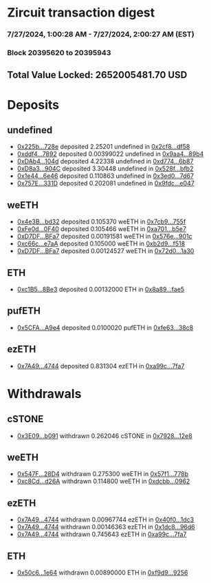 # Zircuit transaction digest
### 7/27/2024, 1:00:28 AM - 7/27/2024, 2:00:27 AM (EST)
### Block 20395620 to 20395943

## Total Value Locked: 2652005481.70 USD

# Deposits
## undefined
- [0x225b...728e](https://etherscan.io/address/0x225bc778fF20a3B50a06e9A2fFadf7CCd5d7728e) deposited 2.25201 undefined in [0x2cf8...df58](https://etherscan.io/tx/0x225bc778fF20a3B50a06e9A2fFadf7CCd5d7728e)
- [0xddf4...7892](https://etherscan.io/address/0xddf43F0639E4701d804C45176976336DB2887892) deposited 0.00399022 undefined in [0x9aa4...89b4](https://etherscan.io/tx/0xddf43F0639E4701d804C45176976336DB2887892)
- [0xDAb4...104d](https://etherscan.io/address/0xDAb4e5Dc9ED964e8080A2715D1dbA49F6036104d) deposited 4.22338 undefined in [0xd774...6b87](https://etherscan.io/tx/0xDAb4e5Dc9ED964e8080A2715D1dbA49F6036104d)
- [0xD8a3...904C](https://etherscan.io/address/0xD8a30dBB3b8B204B6D8bb800D0f2865d07DC904C) deposited 3.30448 undefined in [0x528f...bfb2](https://etherscan.io/tx/0xD8a30dBB3b8B204B6D8bb800D0f2865d07DC904C)
- [0x1e44...6e46](https://etherscan.io/address/0x1e44ce45102c51fe54aDd97F848fD998a4de6e46) deposited 0.110863 undefined in [0x3ed0...7d67](https://etherscan.io/tx/0x1e44ce45102c51fe54aDd97F848fD998a4de6e46)
- [0x757E...331D](https://etherscan.io/address/0x757E823E5E20C158D4E3A57b2b3051b08067331D) deposited 0.202081 undefined in [0x9fdc...e047](https://etherscan.io/tx/0x757E823E5E20C158D4E3A57b2b3051b08067331D)
## weETH
- [0x4e3B...bd32](https://etherscan.io/address/0x4e3B423E65E404954Cdb8ADD5418ada95F11bd32) deposited 0.105370 weETH in [0x7cb9...755f](https://etherscan.io/tx/0x4e3B423E65E404954Cdb8ADD5418ada95F11bd32)
- [0xFe0d...0F40](https://etherscan.io/address/0xFe0df569dE7f9Da041276D825A648A747e850F40) deposited 0.105466 weETH in [0xa701...b5e7](https://etherscan.io/tx/0xFe0df569dE7f9Da041276D825A648A747e850F40)
- [0xD7DF...BFa7](https://etherscan.io/address/0xD7DF7E085214743530afF339aFC420c7c720BFa7) deposited 0.00191581 weETH in [0x576e...901c](https://etherscan.io/tx/0xD7DF7E085214743530afF339aFC420c7c720BFa7)
- [0xc66c...e7aA](https://etherscan.io/address/0xc66c63085bA758fB739648caE3cAB7c44129e7aA) deposited 0.105000 weETH in [0xb2d9...f518](https://etherscan.io/tx/0xc66c63085bA758fB739648caE3cAB7c44129e7aA)
- [0xD7DF...BFa7](https://etherscan.io/address/0xD7DF7E085214743530afF339aFC420c7c720BFa7) deposited 0.00124527 weETH in [0x72d0...1a30](https://etherscan.io/tx/0xD7DF7E085214743530afF339aFC420c7c720BFa7)
## ETH
- [0xc1B5...8Be3](https://etherscan.io/address/0xc1B57AADBD0F09CfDAcEb39dd5a5221f805d8Be3) deposited 0.00132000 ETH in [0x8a89...fae5](https://etherscan.io/tx/0xc1B57AADBD0F09CfDAcEb39dd5a5221f805d8Be3)
## pufETH
- [0x5CFA...A9e4](https://etherscan.io/address/0x5CFA3e2c1605951f86bB30078bFC7325C5D3A9e4) deposited 0.0100020 pufETH in [0xfe63...38c8](https://etherscan.io/tx/0x5CFA3e2c1605951f86bB30078bFC7325C5D3A9e4)
## ezETH
- [0x7A49...4744](https://etherscan.io/address/0x7A493Be5c2ce014cD049Bf178a1ac0Db1B434744) deposited 0.831304 ezETH in [0xa99c...7fa7](https://etherscan.io/tx/0x7A493Be5c2ce014cD049Bf178a1ac0Db1B434744)
# Withdrawals
## cSTONE
- [0x3E09...b091](https://etherscan.io/address/0x3E099686dC59028362208D1289A333c25e9Cb091) withdrawn 0.262046 cSTONE in [0x7928...12e8](https://etherscan.io/tx/0x3E099686dC59028362208D1289A333c25e9Cb091)
## weETH
- [0x547F...28D4](https://etherscan.io/address/0x547Ff07DE9eC73624AE1d0cba0bA1423cca628D4) withdrawn 0.275300 weETH in [0x57f1...778b](https://etherscan.io/tx/0x547Ff07DE9eC73624AE1d0cba0bA1423cca628D4)
- [0xc8Cd...d26A](https://etherscan.io/address/0xc8Cd262917b8cBDe057b4491aD8fAF21CfF1d26A) withdrawn 0.114800 weETH in [0xdcbb...0962](https://etherscan.io/tx/0xc8Cd262917b8cBDe057b4491aD8fAF21CfF1d26A)
## ezETH
- [0x7A49...4744](https://etherscan.io/address/0x7A493Be5c2ce014cD049Bf178a1ac0Db1B434744) withdrawn 0.00967744 ezETH in [0x40f0...1dc3](https://etherscan.io/tx/0x7A493Be5c2ce014cD049Bf178a1ac0Db1B434744)
- [0x7A49...4744](https://etherscan.io/address/0x7A493Be5c2ce014cD049Bf178a1ac0Db1B434744) withdrawn 0.00146363 ezETH in [0x1dc8...96d6](https://etherscan.io/tx/0x7A493Be5c2ce014cD049Bf178a1ac0Db1B434744)
- [0x7A49...4744](https://etherscan.io/address/0x7A493Be5c2ce014cD049Bf178a1ac0Db1B434744) withdrawn 0.745643 ezETH in [0xa99c...7fa7](https://etherscan.io/tx/0x7A493Be5c2ce014cD049Bf178a1ac0Db1B434744)
## ETH
- [0x50c6...1e64](https://etherscan.io/address/0x50c6a6bE25749baA8C78602826C338D4413E1e64) withdrawn 0.00890000 ETH in [0xf9d9...9256](https://etherscan.io/tx/0x50c6a6bE25749baA8C78602826C338D4413E1e64)
